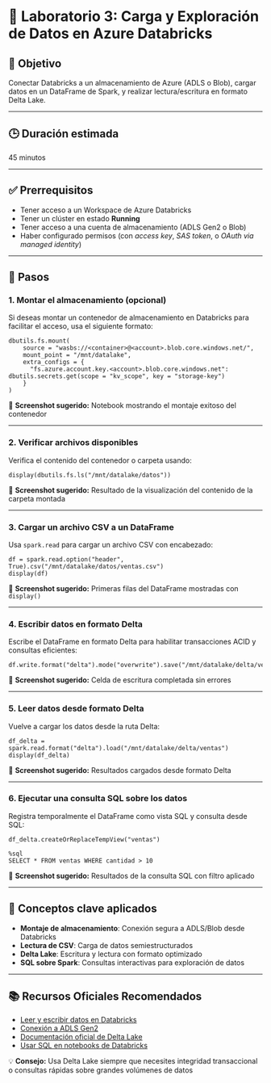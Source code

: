# 🧪 Laboratorio 3: Carga y Exploración de Datos en Azure Databricks

## 🎯 Objetivo  
Conectar Databricks a un almacenamiento de Azure (ADLS o Blob), cargar datos en un DataFrame de Spark, y realizar lectura/escritura en formato Delta Lake.

---

## 🕒 Duración estimada  
45 minutos

---

## ✅ Prerrequisitos  
- Tener acceso a un Workspace de Azure Databricks  
- Tener un clúster en estado **Running**  
- Tener acceso a una cuenta de almacenamiento (ADLS Gen2 o Blob)  
- Haber configurado permisos (con *access key*, *SAS token*, o *OAuth via managed identity*)

---

## 📝 Pasos

### 1. Montar el almacenamiento (opcional)

Si deseas montar un contenedor de almacenamiento en Databricks para facilitar el acceso, usa el siguiente formato:

    dbutils.fs.mount(
        source = "wasbs://<container>@<account>.blob.core.windows.net/",
        mount_point = "/mnt/datalake",
        extra_configs = {
          "fs.azure.account.key.<account>.blob.core.windows.net": dbutils.secrets.get(scope = "kv_scope", key = "storage-key")
        }
    )

📸 **Screenshot sugerido:** Notebook mostrando el montaje exitoso del contenedor

---

### 2. Verificar archivos disponibles

Verifica el contenido del contenedor o carpeta usando:

    display(dbutils.fs.ls("/mnt/datalake/datos"))

📸 **Screenshot sugerido:** Resultado de la visualización del contenido de la carpeta montada

---

### 3. Cargar un archivo CSV a un DataFrame

Usa `spark.read` para cargar un archivo CSV con encabezado:

    df = spark.read.option("header", True).csv("/mnt/datalake/datos/ventas.csv")
    display(df)

📸 **Screenshot sugerido:** Primeras filas del DataFrame mostradas con `display()`

---

### 4. Escribir datos en formato Delta

Escribe el DataFrame en formato Delta para habilitar transacciones ACID y consultas eficientes:

    df.write.format("delta").mode("overwrite").save("/mnt/datalake/delta/ventas")

📸 **Screenshot sugerido:** Celda de escritura completada sin errores

---

### 5. Leer datos desde formato Delta

Vuelve a cargar los datos desde la ruta Delta:

    df_delta = spark.read.format("delta").load("/mnt/datalake/delta/ventas")
    display(df_delta)

📸 **Screenshot sugerido:** Resultados cargados desde formato Delta

---

### 6. Ejecutar una consulta SQL sobre los datos

Registra temporalmente el DataFrame como vista SQL y consulta desde SQL:

    df_delta.createOrReplaceTempView("ventas")

    %sql
    SELECT * FROM ventas WHERE cantidad > 10

📸 **Screenshot sugerido:** Resultados de la consulta SQL con filtro aplicado

---

## 🧠 Conceptos clave aplicados

- **Montaje de almacenamiento**: Conexión segura a ADLS/Blob desde Databricks  
- **Lectura de CSV**: Carga de datos semiestructurados  
- **Delta Lake**: Escritura y lectura con formato optimizado  
- **SQL sobre Spark**: Consultas interactivas para exploración de datos

---

## 📚 Recursos Oficiales Recomendados

- [Leer y escribir datos en Databricks](https://learn.microsoft.com/azure/databricks/data/data-sources/)  
- [Conexión a ADLS Gen2](https://learn.microsoft.com/azure/databricks/data/data-sources/azure/azure-datalake-gen2)  
- [Documentación oficial de Delta Lake](https://learn.microsoft.com/azure/databricks/delta/)  
- [Usar SQL en notebooks de Databricks](https://learn.microsoft.com/azure/databricks/sql/)

💡 **Consejo:** Usa Delta Lake siempre que necesites integridad transaccional o consultas rápidas sobre grandes volúmenes de datos

